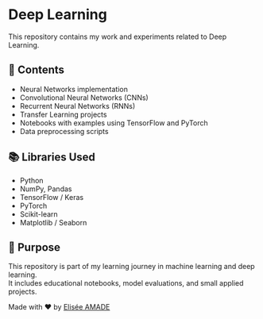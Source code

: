 # Deep Learning

This repository contains my work and experiments related to Deep Learning.

## 📂 Contents

- Neural Networks implementation
- Convolutional Neural Networks (CNNs)
- Recurrent Neural Networks (RNNs)
- Transfer Learning projects
- Notebooks with examples using TensorFlow and PyTorch
- Data preprocessing scripts

## 📚 Libraries Used

- Python
- NumPy, Pandas
- TensorFlow / Keras
- PyTorch
- Scikit-learn
- Matplotlib / Seaborn

## 🎯 Purpose

This repository is part of my learning journey in machine learning and deep learning.  
It includes educational notebooks, model evaluations, and small applied projects.



Made with ❤️ by [Elisée AMADE](https://www.linkedin.com/in/elisée-amade-3169b7261/)
